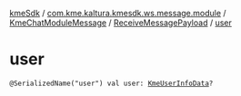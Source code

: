 [kmeSdk](../../../index.md) / [com.kme.kaltura.kmesdk.ws.message.module](../../index.md) / [KmeChatModuleMessage](../index.md) / [ReceiveMessagePayload](index.md) / [user](./user.md)

# user

`@SerializedName("user") val user: `[`KmeUserInfoData`](../../../com.kme.kaltura.kmesdk.rest.response.user/-kme-user-info-data/index.md)`?`